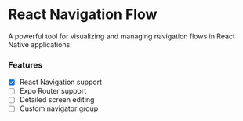 # React Navigation Flow
A powerful tool for visualizing and managing navigation flows in React Native applications. 

### Features
- [x] React Navigation support
- [ ] Expo Router support
- [ ] Detailed screen editing
- [ ] Custom navigator group
